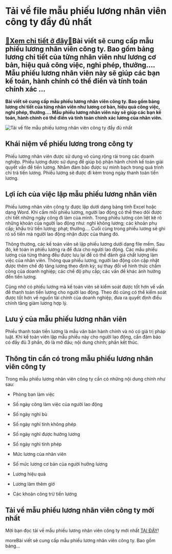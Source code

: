 Tải về file mẫu phiếu lương nhân viên công ty đầy đủ nhất
=========================================================

[:gift:Xem chi tiết ở đây:gift:](https://hddtvn.com/tai-ve-file-mau-phieu-luong-nhan-vien-cong-ty-day-du-nhat/)Bài viết sẽ cung cấp mẫu phiếu lương nhân viên công ty. Bao gồm bảng lương chi tiết của từng nhân viên như lương cơ bản, hiệu quả công việc, nghỉ phép, thưởng…. Mẫu phiếu lương nhân viên này sẽ giúp các bạn kế toán, hành chính có thể điền và tính toán chính xác …
-----------------------------------------------------------------------------------------------------------------------------------------------------------------------------------------------------------------------------------------------------------------------

**Bài viết sẽ cung cấp mẫu phiếu lương nhân viên công ty. Bao gồm bảng lương chi tiết của từng nhân viên như lương cơ bản, hiệu quả công việc, nghỉ phép, thưởng…. Mẫu phiếu lương nhân viên này sẽ giúp các bạn kế toán, hành chính có thể điền và tính toán chính xác lương của nhân viên.**


![Tải về file mẫu phiếu lương nhân viên công ty đầy đủ nhất](https://hddtvn.com/wp-content/uploads/2021/01/Capture.jpg)


Khái niệm về phiếu lương trong công ty
--------------------------------------


Phiếu lương nhân viên được sử dụng vô cùng rộng rãi trong các doanh nghiệp. Phiếu lương được sử dụng để giúp bộ phận hành chính kế toán giải quyết vấn đề tiền lương. Nhằm đảm bảo được sự minh bạch trong quá trình chi trả tiền lương. Phiếu lương sẽ được đi kèm trong ngày thanh toán tiền lương. 


Lợi ích của việc lập mẫu phiếu lương nhân viên
----------------------------------------------


Phiếu lương nhân viên công ty được lập dưới dạng bảng tính Excel hoặc dạng Word. Khi cầm mỗi phiếu lương, người lao động có thể theo dõi được chi tiết những ngày công đi làm của mình. Trong phiếu lương còn liệt kê rõ những khoản của người lao động như: nghỉ không lương; các khoản phụ cấp; khấu trừ tiền lương; phạt; thưởng…. Cuối cùng trong phiếu lương sẽ ghi rõ số tiền mà người lao động nhận được của tháng đó. 


Thông thường, các kế toán viên sẽ lập phiếu lương dưới dạng file mềm. Sau đó, kế toán in phiếu lương ra để đưa cho người lao động. Các mẫu phiếu lương của từng tháng đều được lưu lại để có thể đánh giá chất lượng làm việc của nhân viên. Thông qua phiếu lương, người lao động còn cập nhật được thêm chế độ tăng lương theo định kỳ; sự thay đổi về hình thức chấm công của doanh nghiệp; các chế độ phụ cấp; các vấn đề khác ảnh hưởng đến tiền lương. 


Cũng nhờ có phiếu lương mà kế toán viên sẽ kiểm soát được tốt hơn về vấn đề thanh toán tiền lương cho người lao động. Theo đó cũng có thể kiểm soát được tốt hơn về nguồn tài chính của doanh nghiệp, đưa ra quyết định điều chỉnh tăng giảm lương hợp lý. 


Lưu ý của mẫu phiếu lương nhân viên
-----------------------------------


Phiếu thanh toán tiền lương là mẫu văn bản hành chính và nó có giá trị pháp luật. Khi kế toán viên lập mẫu phiếu này cho người lao động, cần đảm bảo có đầy đủ 3 phần, đó là mở đầu; nội dung chính; phần kết thúc. 


Thông tin cần có trong mẫu phiếu lương nhân viên công ty
--------------------------------------------------------


Trong mẫu phiếu lương nhân viên công ty cần có những nội dung chính như sau: 




* Phòng ban làm việc

* Số ngày công làm việc của người lao động

* Số ngày nghỉ bù

* Số ngày nghỉ tính không phép

* Số ngày nghỉ được hưởng lương

* Số ngày nghỉ tính phép

* Mức lương của nhân viên

* Số mức lương cơ bản của người hưởng lương

* Lương hiệu quả

* Lương làm thêm giờ

* Các khoản công trừ tiền lương



Tải về mẫu phiếu lương nhân viên công ty mới nhất
-------------------------------------------------


Mời bạn đọc tải về mẫu phiếu lương nhân viên công ty mới nhất [TẠI ĐÂY](https://drive.google.com/file/d/1I8okeH38QXUrMAZeaSWtgwRURag7RI45/view?usp=sharing)!


moreBài viết sẽ cung cấp mẫu phiếu lương nhân viên công ty. Bao gồm bảng…

